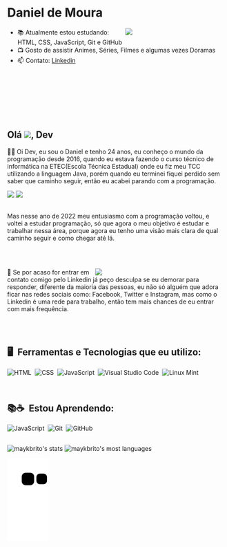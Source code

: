 # Daniel de Moura

<img align="right" width="230" src="https://media.tenor.com/8f2pYcF9zW4AAAAM/anime-wave.gif">

- 📚 Atualmente estou estudando: HTML, CSS, JavaScript, Git e GitHub
- 📺 Gosto de assistir Animes, Séries, Filmes e algumas vezes Doramas
- 📫 Contato: [Linkedin](https://www.linkedin.com/in/daniel-de-moura-silva-a123a724b/)

</br>
</br>
</br>
</br>
</br>
</br>

## Olá <img src="https://raw.githubusercontent.com/kaueMarques/kaueMarques/master/hi.gif" height="30px">, Dev

<!--
<img align="right" width="300px" src="https://i.ibb.co/my1PZmt/octocat-1665714641175.png">
-->

<p>
👨‍💻 Oi Dev, eu sou o Daniel e tenho 24 anos, eu conheço o mundo da programação desde 2016, quando eu estava fazendo o curso técnico de informática na ETEC(Escola Técnica Estadual) onde eu fiz meu TCC utilizando a linguagem Java, porém quando eu terminei fiquei perdido sem saber que caminho seguir, então eu acabei parando com a programação.
</p>

<div>
  <img width="300" src="https://media.tenor.com/7NuUEfEvHWoAAAAd/yato.gif">
  <img width="300" src="https://media.tenor.com/JFbsUkag74oAAAAM/noragami-yato.gif">
</div>

</br>

<p>
Mas nesse ano de 2022 meu entusiasmo com a programação voltou, e voltei a estudar programação, só que agora o meu objetivo é estudar e trabalhar nessa área, porque agora eu tenho uma visão mais clara de qual caminho seguir e como chegar até lá.
</p>

</br>
</br>

<p>
  <img align="right" width="300" src="https://media.tenor.com/gFxciA3US0gAAAAM/noragami-anime.gif)">
  💬 Se por acaso for entrar em contato comigo pelo Linkedin já peço desculpa se eu demorar para responder, diferente da maioria das pessoas, eu não só alguém que adora ficar nas redes sociais como: Facebook, Twitter e Instagram, mas como o Linkedin é uma rede para trabalho, então tem mais chances de eu entrar com mais frequência.
</p>

</br>
</br>

## 🖥️&nbsp; Ferramentas e Tecnologias que eu utilizo:

![HTML](https://img.shields.io/badge/HTML5-E34F26?style=for-the-badge&logo=html5&logoColor=white)&nbsp;
![CSS](https://img.shields.io/badge/CSS3-1572B6?style=for-the-badge&logo=css3&logoColor=white)&nbsp;
![JavaScript](https://img.shields.io/badge/JavaScript-F7DF1E?style=for-the-badge&logo=javascript&logoColor=black)&nbsp;
![Visual Studio Code](https://img.shields.io/badge/Visual_Studio-5C2D91?style=for-the-badge&logo=visual%20studio&logoColor=white)&nbsp;
![Linux Mint](https://img.shields.io/badge/Linux_Mint-87CF3E?style=for-the-badge&logo=linux-mint&logoColor=white)

</br>

## 📚☕ &nbsp;Estou Aprendendo:
![JavaScript](https://img.shields.io/badge/JavaScript-F7DF1E?style=for-the-badge&logo=javascript&logoColor=black)&nbsp;
![Git](https://img.shields.io/badge/GIT-E44C30?style=for-the-badge&logo=git&logoColor=white)&nbsp;
![GitHub](https://img.shields.io/badge/GitHub-100000?style=for-the-badge&logo=github&logoColor=white)&nbsp;

##
<p align="left">
<img width="400em" src="https://github-readme-stats.vercel.app/api?username=danieldemoura&show_icons=true&theme=vision-friendly-dark" alt="maykbrito's stats"/>
<img width="400em" src="https://github-readme-stats.vercel.app/api/top-langs/?username=danieldemoura&layout=compact&theme=vision-friendly-dark" alt="maykbrito's most languages"/>
</p>

![Snake animation](https://github.com/danieldemoura/danieldemoura/blob/output/github-contribution-grid-snake.svg)


<!--
<img width="490em" src="https://github-readme-twitter-gazf.vercel.app/api?id=danieldemoura&layout=wide&show_reply=off&show_retweet=off" />


**danieldemoura/danieldemoura** is a ✨ _special_ ✨ repository because its `README.md` (this file) appears on your GitHub profile.

Here are some ideas to get you started:

- 🔭 I’m currently working on ...
- 🌱 I’m currently learning ...
- 👯 I’m looking to collaborate on ...
- 🤔 I’m looking for help with ...
- 💬 Ask me about ...
- 📫 How to reach me: ...
- 😄 Pronouns: ...
- ⚡ Fun fact: ...
-->
